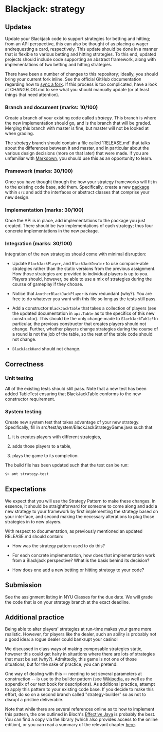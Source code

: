 # Blackjack: strategy

## Updates

Update your Blackjack code to support strategies for betting and
hitting; from an API perspective, this can also be thought of as
placing a wager andrequesting a card, respectively. This update should
be done in a manner that is flexible to various betting and hitting
strategies. To this end, updated projects should include code
supporting an abstract framework, along with implementations of two
betting and hitting strategies.

There have been a number of changes to this repository; ideally, you
should bring your current fork inline. See the official GitHub
documentation regarding how to [sync a
fork](https://help.github.com/articles/syncing-a-fork/). If this
process is too complicated, have a look at CHANGELOG.md to see what
you should manually update (or at least things that need attention).

### Branch and document (marks: 10/100)

Create a branch of your existing code called *strategy*. This branch
is where the new implementation should go, and is the branch that will
be graded. Merging this branch with master is fine, but master will
not be looked at when grading.

The *strategy* branch should contain a file called 'RELEASE.md' that
talks about the differences between it and master, and in particular
about the various design decisions (more on that later) that were
made. If you are unfamiliar with
[Markdown](https://guides.github.com/features/mastering-markdown/),
you should use this as an opportunity to learn.

### Framework (marks: 30/100)

Once you have thought through the how your strategy frameworks will
fit in to the existing code base, add them. Specifically, create a new
[package](https://docs.oracle.com/javase/tutorial/java/package/packages.html)
within `src` and add the interfaces or abstract classes that comprise
your new design.

### Implementation (marks: 30/100)

Once the API is in place, add implementations to the package you just
created. There should be two implementations of each strategy; thus
four concrete implementations in the new package.

### Integration (marks: 30/100)

Integration of the new strategies should come with minimal disruption:

* Update `BlackJackPlayer`, and `BlackJackDealer` to use compose-able
  strategies rather than the static versions from the previous
  assignment. How those strategies are provided to individual players
  is up to you. Players should, however, be able to use a mix of
  strategies during the course of gameplay if they choose.

* Notice that `AnotherBlackJackPlayer` is now redundant (why?). You
  are free to do whatever you want with this file so long as the tests
  still pass.

* Add a constructor `BlackJackTable` that takes a collection of
  players (see the updated documentation in `api.Table` as to the
  specifics of this new constructor). This should be the only change
  made to `BlackJackTable`! In particular, the previous constructor
  that creates players should not change. Further, whether players
  change strategies during the course of a round is not the job of the
  table, so the rest of the table code should not change.

* `BlackJackHand` should not change.

## Correctness

### Unit testing

All of the existing tests should still pass. Note that a new test has
been added TableTest ensuring that BlackJackTable conforms to the new
constructor requirement.

### System testing

Create new system test that takes advantage of your new
strategy. Specifically, fill in
src/test/system/BlackJackStrategyGame.java such that

1. it is creates players with different strategies,

2. adds those players to a table,

3. plays the game to its completion.

The build file has been updated such that the test can be run:

```bash
$> ant strategy-test
```

## Expectations

We expect that you will use the Strategy Pattern to make these
changes. In essence, it should be straightforward for someone to come
along and add a new strategy to your framework by first implementing
the strategy based on your interface, and second making the necessary
alterations to plug those strategies in to new players.

With respect to documentation, as previously mentioned an updated
RELEASE.md should contain:

* How was the strategy pattern used to do this?

* For each concrete implementation, how does that implementation work
  from a Blackjack perspective? What is the basis behind its decision?

* How does one add a new betting or hitting strategy to your code?

## Submission

See the assignment listing in NYU Classes for the due date. We will
grade the code that is on your strategy branch at the exact deadline.

## Additional practice

Being able to alter players' strategies at run-time makes your game
more realistic. However, for players like the dealer, such an ability
is probably not a good idea: a rogue dealer could bankrupt your
casino!

We discussed in class ways of making composable strategies static,
however this could get hairy in situations where there are lots of
strategies that must be set (why?). Admittedly, this game is not one
of those situations, but for the sake of practice, you can pretend.

One way of dealing with this -- needing to set several parameters at
construction -- is use to the builder pattern (see
[Wikipedia](https://en.wikipedia.org/wiki/Builder_pattern), as well as
the appendix of our text book for descriptions). As additional
practice, attempt to apply this pattern to your existing code base. If
you decide to make this effort, do so on a second branch called
"strategy-builder" so as not to disrupt a pristine deliverable.

Note that while there are several references online as to how to
implement this pattern, the one outlined in Bloch's [Effective
Java](http://a.co/gb4jPfL) is probably the best. You can find a copy
via the library (which also provides access to the online edition), or
you can read a summary of the relevant chapter
[here](http://www.informit.com/articles/article.aspx?p=1216151&seqNum=2).
